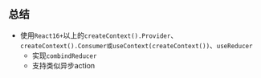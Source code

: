 ## 总结
* 使用`React16+`以上的`createContext().Provider`、`createContext().Consumer或useContext(createContext())`、`useReducer`
    * 实现`combindReducer`
    * 支持类似异步action